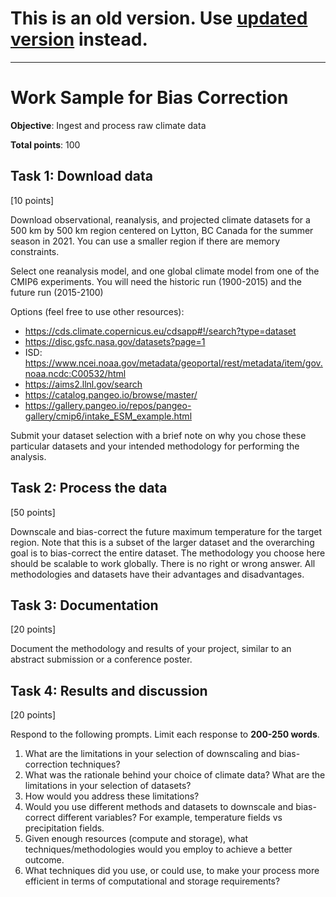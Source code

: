 # This is an old version. Use [updated version](bias_correction_cleaned.md) instead. 

___

# Work Sample for Bias Correction

**Objective**: Ingest and process raw climate data

**Total points**: 100

## Task 1: Download data

[10 points] 

Download observational, reanalysis, and projected climate datasets for a 500 km by 500 km region centered on Lytton, BC Canada for the summer season in 2021. You can use a smaller region if there are memory constraints.

Select one reanalysis model, and one global climate model from one of the CMIP6 experiments. You will need the historic run (1900-2015) and the future run (2015-2100)

Options (feel free to use other resources):

- https://cds.climate.copernicus.eu/cdsapp#!/search?type=dataset
- https://disc.gsfc.nasa.gov/datasets?page=1
- ISD: https://www.ncei.noaa.gov/metadata/geoportal/rest/metadata/item/gov.noaa.ncdc:C00532/html
- https://aims2.llnl.gov/search
- https://catalog.pangeo.io/browse/master/
- https://gallery.pangeo.io/repos/pangeo-gallery/cmip6/intake_ESM_example.html 

Submit your dataset selection with a brief note on why you chose these particular datasets and your intended methodology for performing the analysis.

## Task 2: Process the data

[50 points]

Downscale and bias-correct the future maximum temperature for the target region. Note that this is a subset of the larger dataset and the overarching goal is to bias-correct the entire dataset. The methodology you choose here should be scalable to work globally. There is no right or wrong answer. All methodologies and datasets have their advantages and disadvantages.

## Task 3: Documentation

[20 points]

Document the methodology and results of your project, similar to an abstract submission or a conference poster.

## Task 4: Results and discussion

[20 points]

Respond to the following prompts. Limit each response to **200-250 words**.

1. What are the limitations in your selection of downscaling and bias-correction techniques?
2. What was the rationale behind your choice of climate data? What are the limitations in your selection of datasets?
3. How would you address these limitations?
4. Would you use different methods and datasets to downscale and bias-correct different variables? For example, temperature fields vs precipitation fields.
5. Given enough resources (compute and storage), what techniques/methodologies would you employ to achieve a better outcome.
6. What techniques did you use, or could use, to make your process more efficient in terms of computational and storage requirements?
